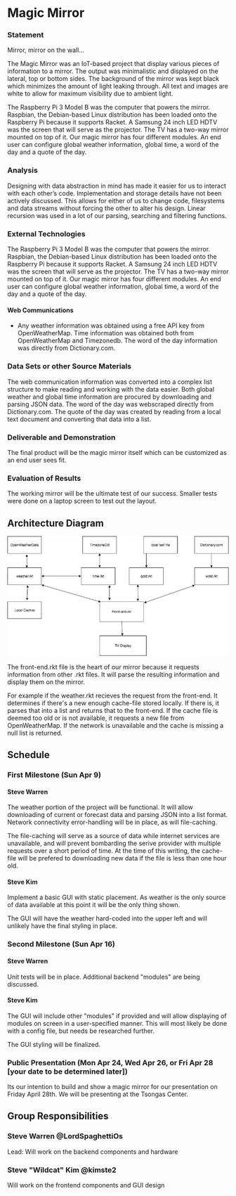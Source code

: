 # Magic Mirror

### Statement
Mirror, mirror on the wall...  

The Magic Mirror was an IoT-based project that display various pieces of information to a mirror.  The output was minimalistic and displayed on the lateral, top or bottom sides.  The background of the mirror was kept black which minimizes the amount of light leaking through.  All text and images are white to allow for maximum visibility due to ambient light.   

The Raspberry Pi 3 Model B was the computer that powers the mirror.  Raspbian, the Debian-based Linux distribution has been loaded onto the Raspberry Pi because it supports Racket.  A Samsung 24 inch LED HDTV was the screen that will serve as the projector.  The TV has a two-way mirror mounted on top of it.  Our magic mirror has four different modules.  An end user can configure global weather information, global time, a word of the day and a quote of the day.  



### Analysis
Designing with data abstraction in mind has made it easier for us to interact with each other’s code.  Implementation and storage details have not been actively discussed.  This allows for either of us to change code, filesystems and data streams without forcing the other to alter his design.  Linear recursion was used in a lot of our parsing, searching and filtering functions.   

### External Technologies
The Raspberry Pi 3 Model B was the computer that powers the mirror.  Raspbian, the Debian-based Linux distribution has been loaded onto the Raspberry Pi because it supports Racket.  A Samsung 24 inch LED HDTV was the screen that will serve as the projector.  The TV has a two-way mirror mounted on top of it.  Our magic mirror has four different modules.  An end user can configure global weather information, global time, a word of the day and a quote of the day.

#### Web Communications
- Any weather information was obtained using a free API key from OpenWeatherMap.  Time information was obtained both from OpenWeatherMap and Timezonedb.  The word of the day information was directly from Dictionary.com.


### Data Sets or other Source Materials
The web communication information was converted into a complex list structure to make reading and working with the data easier.  Both global weather and global time information are procured by downloading and parsing JSON data.  The word of the day was webscraped directly from Dictionary.com.  The quote of the day was created by reading from a local text document and converting that data into a list.
### Deliverable and Demonstration
The final product will be the magic mirror itself which can be customized as an end user sees fit.

### Evaluation of Results
The working mirror will be the ultimate test of our success. Smaller tests were done on a laptop screen to test out the layout. 

## Architecture Diagram
![FP4 Diagram](https://github.com/oplS17projects/Magic_Mirror/blob/master/fp4-diagram-v2.png "FP4 Diagram")  

The front-end.rkt file is the heart of our mirror because it requests information from other .rkt files.  It will parse the resulting information and display them on the mirror.   

For example  if the weather.rkt recieves the request from the front-end.  It determines if there's a new enough cache-file stored locally.  If there is, it parses that into a list and returns that to the front-end.  If the cache file is deemed too old or is not available, it requests a new file from OpenWeatherMap. If the network is unavailable and the cache is missing a null list is returned.

## Schedule
### First Milestone (Sun Apr 9)
#### Steve Warren
The weather portion of the project will be functional. It will allow downloading of current or forecast data and parsing JSON into a list format. Network connectivity error-handling will be in place, as will file-caching.  

The file-caching will serve as a source of data while internet services are unavailable, and will prevent bombarding the serive provider with multiple requests over a short period of time. At the time of this writing, the cache-file will be prefered to downloading new data if the file is less than one hour old.

#### Steve Kim
Implement a basic GUI with static placement. As weather is the only source of data available at this point it will be the only thing shown.  

The GUI will have the weather hard-coded into the upper left and will unlikely have the final styling in place.

### Second Milestone (Sun Apr 16)
#### Steve Warren
Unit tests will be in place. Additional backend "modules" are being discussed.

#### Steve Kim
The GUI will include other "modules" if provided and will allow displaying of modules on screen in a user-specified manner. This will most likely be done with a config file, but needs be researched further.  

The GUI styling will be finalized.

### Public Presentation (Mon Apr 24, Wed Apr 26, or Fri Apr 28 [your date to be determined later])
Its our intention to build and show a magic mirror for our presentation on Friday April 28th.  We will be presenting at the Tsongas Center.  

## Group Responsibilities
### Steve Warren @LordSpaghettiOs
Lead: Will work on the backend components and hardware

### Steve "Wildcat" Kim @kimste2
Will work on the frontend components and GUI design
